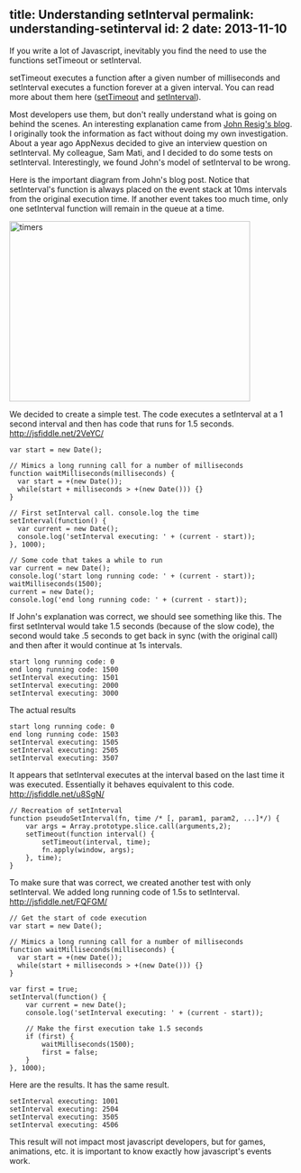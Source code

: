title: Understanding setInterval
permalink: understanding-setinterval
id: 2
date: 2013-11-10
---

If you write a lot of Javascript, inevitably you find the need to use the functions setTimeout or setInterval.
<!-- more -->
setTimeout executes a function after a given number of milliseconds and setInterval executes a function forever at a given interval. You can read more about them here (<a href="https://developer.mozilla.org/en-US/docs/Web/API/Window.setTimeout">setTimeout</a> and <a href="https://developer.mozilla.org/en-US/docs/Web/API/Window.setInterval">setInterval</a>).

Most developers use them, but don't really understand what is going on behind the scenes. An interesting explanation came from <a href="http://ejohn.org/blog/how-javascript-timers-work/">John Resig's blog</a>. I originally took the information as fact without doing my own investigation. About a year ago AppNexus decided to give an interview question on setInterval. My colleague, Sam Mati, and I decided to do some tests on setInterval. Interestingly, we found John's model of setInterval to be wrong.

Here is the important diagram from John's blog post. Notice that setInterval's function is always placed on the event stack at 10ms intervals from the original execution time. If another event takes too much time, only one setInterval function will remain in the queue at a time.

<a href="http://ejohn.org/blog/how-javascript-timers-work/"><img class="alignnone size-full wp-image-35" alt="timers" src="http://i2.wp.com/ejohn.org/files/Timers.png" width="427" height="320" /></a>

We decided to create a simple test. The code executes a setInterval at a 1 second interval and then has code that runs for 1.5 seconds.
<a href="http://jsfiddle.net/2VeYC/">http://jsfiddle.net/2VeYC/</a>
<pre>
<code class="javascript">var start = new Date();

// Mimics a long running call for a number of milliseconds
function waitMilliseconds(milliseconds) {
  var start = +(new Date());
  while(start + milliseconds > +(new Date())) {}
}

// First setInterval call. console.log the time
setInterval(function() {
  var current = new Date();
  console.log('setInterval executing: ' + (current - start));
}, 1000);

// Some code that takes a while to run
var current = new Date();
console.log('start long running code: ' + (current - start));
waitMilliseconds(1500);
current = new Date();
console.log('end long running code: ' + (current - start));</code>
</pre>
If John's explanation was correct, we should see something like this. The first setInterval would take 1.5 seconds (because of the slow code), the second would take .5 seconds to get back in sync (with the original call) and then after it would continue at 1s intervals.
<pre>
<code class="javascript">start long running code: 0
end long running code: 1500
setInterval executing: 1501
setInterval executing: 2000
setInterval executing: 3000
</code></pre>
The actual results
<pre>
<code class="javascript">start long running code: 0
end long running code: 1503
setInterval executing: 1505
setInterval executing: 2505
setInterval executing: 3507</code>
</pre>
It appears that setInterval executes at the interval based on the last time it was executed. Essentially it behaves equivalent to this code. <a href="http://jsfiddle.net/u8SgN/">http://jsfiddle.net/u8SgN/</a>
<pre>
<code class="javascript">// Recreation of setInterval
function pseudoSetInterval(fn, time /* [, param1, param2, ...]*/) {
    var args = Array.prototype.slice.call(arguments,2);
    setTimeout(function interval() {
        setTimeout(interval, time);
        fn.apply(window, args);
    }, time);
}</code></pre>
To make sure that was correct, we created another test with only setInterval. We added long running code of 1.5s to setInterval. <a href="http://jsfiddle.net/FQFGM/">http://jsfiddle.net/FQFGM/</a>
<pre>
<code class="javascript">// Get the start of code execution
var start = new Date();

// Mimics a long running call for a number of milliseconds
function waitMilliseconds(milliseconds) {
  var start = +(new Date());
  while(start + milliseconds > +(new Date())) {}
}

var first = true;
setInterval(function() {
    var current = new Date();
    console.log('setInterval executing: ' + (current - start));

    // Make the first execution take 1.5 seconds
    if (first) {
        waitMilliseconds(1500);
        first = false;
    }
}, 1000);
</code></pre>
Here are the results. It has the same result.
<pre>
<code class="javascript">setInterval executing: 1001
setInterval executing: 2504
setInterval executing: 3505
setInterval executing: 4506
</code></pre>
This result will not impact most javascript developers, but for games, animations, etc. it is important to know exactly how javascript's events work.